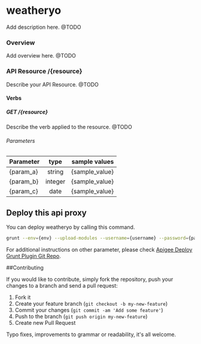 weatheryo
=========
Add description here. @TODO

### Overview
Add overview here. @TODO

### API Resource /{resource}
Describe your API Resource. @TODO

#### Verbs

##### GET /{resource}
Describe the verb applied to the resource. @TODO

###### Parameters

| Parameter     | type          | sample values |
| ------------- |:-------------:| -------------:|
| {param_a}     | string        | {sample_value}|
| {param_b}     | integer       | {sample_value}|
| {param_c}     | date          | {sample_value}|


## Deploy this api proxy
You can deploy weatheryo by calling this command.
```bash
grunt --env={env} --upload-modules --username={username} --password={password}
```
For additional instructions on other parameter, please check [Apigee Deploy Grunt Plugin Git Repo](https://github.com/apigeecs/apigee-deploy-grunt-plugin).

##Contributing

If you would like to contribute, simply fork the repository, push your changes to a branch and send a pull request:

1. Fork it
2. Create your feature branch (`git checkout -b my-new-feature`)
3. Commit your changes (`git commit -am 'Add some feature'`)
4. Push to the branch (`git push origin my-new-feature`)
5. Create new Pull Request

Typo fixes, improvements to grammar or readability, it's all welcome.
